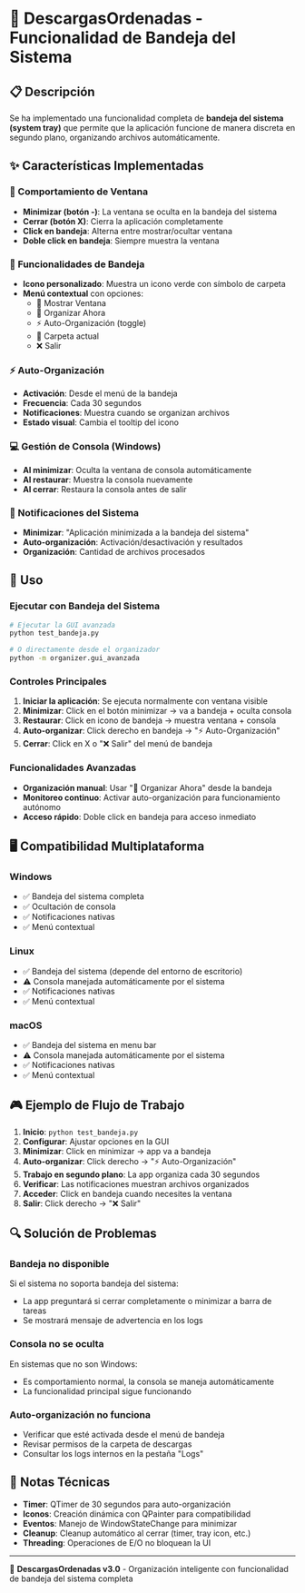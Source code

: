 # 🍄 DescargasOrdenadas - Funcionalidad de Bandeja del Sistema

## 📋 Descripción
Se ha implementado una funcionalidad completa de **bandeja del sistema (system tray)** que permite que la aplicación funcione de manera discreta en segundo plano, organizando archivos automáticamente.

## ✨ Características Implementadas

### 🎯 Comportamiento de Ventana
- **Minimizar (botón -)**: La ventana se oculta en la bandeja del sistema
- **Cerrar (botón X)**: Cierra la aplicación completamente
- **Click en bandeja**: Alterna entre mostrar/ocultar ventana
- **Doble click en bandeja**: Siempre muestra la ventana

### 🔧 Funcionalidades de Bandeja
- **Icono personalizado**: Muestra un icono verde con símbolo de carpeta
- **Menú contextual** con opciones:
  - 📂 Mostrar Ventana
  - 🔄 Organizar Ahora
  - ⚡ Auto-Organización (toggle)
  - 📁 Carpeta actual
  - ❌ Salir

### ⚡ Auto-Organización
- **Activación**: Desde el menú de la bandeja
- **Frecuencia**: Cada 30 segundos
- **Notificaciones**: Muestra cuando se organizan archivos
- **Estado visual**: Cambia el tooltip del icono

### 💻 Gestión de Consola (Windows)
- **Al minimizar**: Oculta la ventana de consola automáticamente
- **Al restaurar**: Muestra la consola nuevamente
- **Al cerrar**: Restaura la consola antes de salir

### 🔔 Notificaciones del Sistema
- **Minimizar**: "Aplicación minimizada a la bandeja del sistema"
- **Auto-organización**: Activación/desactivación y resultados
- **Organización**: Cantidad de archivos procesados

## 🚀 Uso

### Ejecutar con Bandeja del Sistema
```bash
# Ejecutar la GUI avanzada
python test_bandeja.py

# O directamente desde el organizador
python -m organizer.gui_avanzada
```

### Controles Principales
1. **Iniciar la aplicación**: Se ejecuta normalmente con ventana visible
2. **Minimizar**: Click en el botón minimizar → va a bandeja + oculta consola
3. **Restaurar**: Click en icono de bandeja → muestra ventana + consola
4. **Auto-organizar**: Click derecho en bandeja → "⚡ Auto-Organización"
5. **Cerrar**: Click en X o "❌ Salir" del menú de bandeja

### Funcionalidades Avanzadas
- **Organización manual**: Usar "🔄 Organizar Ahora" desde la bandeja
- **Monitoreo continuo**: Activar auto-organización para funcionamiento autónomo
- **Acceso rápido**: Doble click en bandeja para acceso inmediato

## 🖥️ Compatibilidad Multiplataforma

### Windows 
- ✅ Bandeja del sistema completa
- ✅ Ocultación de consola
- ✅ Notificaciones nativas
- ✅ Menú contextual

### Linux
- ✅ Bandeja del sistema (depende del entorno de escritorio)
- ⚠️ Consola manejada automáticamente por el sistema  
- ✅ Notificaciones nativas
- ✅ Menú contextual

### macOS
- ✅ Bandeja del sistema en menu bar
- ⚠️ Consola manejada automáticamente por el sistema
- ✅ Notificaciones nativas  
- ✅ Menú contextual

## 🎮 Ejemplo de Flujo de Trabajo

1. **Inicio**: `python test_bandeja.py`
2. **Configurar**: Ajustar opciones en la GUI
3. **Minimizar**: Click en minimizar → app va a bandeja
4. **Auto-organizar**: Click derecho → "⚡ Auto-Organización" 
5. **Trabajo en segundo plano**: La app organiza cada 30 segundos
6. **Verificar**: Las notificaciones muestran archivos organizados
7. **Acceder**: Click en bandeja cuando necesites la ventana
8. **Salir**: Click derecho → "❌ Salir"

## 🔍 Solución de Problemas

### Bandeja no disponible
Si el sistema no soporta bandeja del sistema:
- La app preguntará si cerrar completamente o minimizar a barra de tareas
- Se mostrará mensaje de advertencia en los logs

### Consola no se oculta
En sistemas que no son Windows:
- Es comportamiento normal, la consola se maneja automáticamente
- La funcionalidad principal sigue funcionando

### Auto-organización no funciona
- Verificar que esté activada desde el menú de bandeja  
- Revisar permisos de la carpeta de descargas
- Consultar los logs internos en la pestaña "Logs"

## 📝 Notas Técnicas

- **Timer**: QTimer de 30 segundos para auto-organización
- **Iconos**: Creación dinámica con QPainter para compatibilidad
- **Eventos**: Manejo de WindowStateChange para minimizar
- **Cleanup**: Cleanup automático al cerrar (timer, tray icon, etc.)
- **Threading**: Operaciones de E/O no bloquean la UI

---

🍄 **DescargasOrdenadas v3.0** - Organización inteligente con funcionalidad de bandeja del sistema completa 